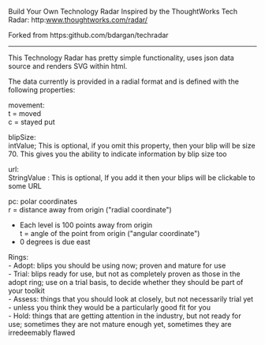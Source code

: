 Build Your Own Technology Radar
Inspired by the ThoughtWorks Tech Radar: http:www.thoughtworks.com/radar/

Forked from https:github.com/bdargan/techradar

---------------------

This Technology Radar has pretty simple functionality, uses json data source and renders SVG within html.

The data currently is provided in a radial format and is defined with the following properties:

movement:<br>
  t = moved<br>
  c = stayed put<br>

blipSize:<br>
intValue; This is optional, if you omit this property, then your blip will be size 70. This gives you the ability to indicate information by blip size too<br>

url:<br>
StringValue : This is optional, If you add it then your blips will be clickable to some URL<br>

pc: polar coordinates<br>
r = distance away from origin ("radial coordinate")<br>
- Each level is 100 points away from origin<br>
t = angle of the point from origin ("angular coordinate")<br>
- 0 degrees is due east<br>

Rings:
<br>- Adopt: blips you should be using now; proven and mature for use
<br>- Trial: blips ready for use, but not as completely proven as those in the adopt ring; use on a trial basis, to decide whether they should be part of your toolkit
<br>- Assess: things that you should look at closely, but not necessarily trial yet - unless you think they would be a particularly good fit for you
<br>- Hold: things that are getting attention in the industry, but not ready for use; sometimes they are not mature enough yet, sometimes they are irredeemably flawed

